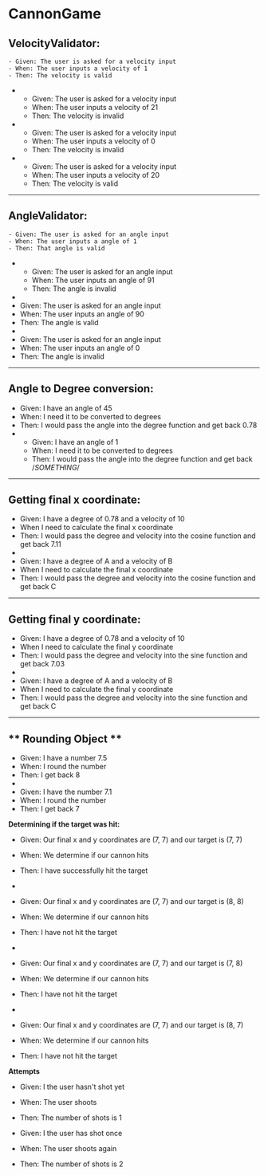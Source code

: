 # CannonGame

**VelocityValidator:**
  -
    - Given: The user is asked for a velocity input
    - When: The user inputs a velocity of 1
    - Then: The velocity is valid
  -
    - Given: The user is asked for a velocity input
    - When: The user inputs a velocity of 21
    - Then: The velocity is invalid
  -
    - Given: The user is asked for a velocity input
    - When: The user inputs a velocity of 0
    - Then: The velocity is invalid
  -
    - Given: The user is asked for a velocity input
    - When: The user inputs a velocity of 20
    - Then: The velocity is valid
  
---

**AngleValidator:**
  -
    - Given: The user is asked for an angle input
    - When: The user inputs a angle of 1
    - Then: That angle is valid
-
  - Given: The user is asked for an angle input
  - When: The user inputs an angle of 91
  - Then: The angle is invalid
 - 
  - Given: The user is asked for an angle input
  - When: The user inputs an angle of 90
  - Then: The angle is valid
 -
  - Given: The user is asked for an angle input
  - When: The user inputs an angle of 0
  - Then: The angle is invalid
  
---

**Angle to Degree conversion:**
-
  - Given: I have an angle of 45
  - When: I need it to be converted to degrees
  - Then: I would pass the angle into the degree function and get back 0.78
-
  - Given: I have an angle of 1
  - When: I need it to be converted to degrees
  - Then: I would pass the angle into the degree function and get back /*SOMETHING*/
  
---

**Getting final x coordinate:**
- 
  - Given: I have a degree of 0.78 and a velocity of 10
  - When I need to calculate the final x coordinate
  - Then: I would pass the degree and velocity into the cosine function and get back 7.11
 - 
  - Given: I have a degree of A and a velocity of B
  - When I need to calculate the final x coordinate
  - Then: I would pass the degree and velocity into the cosine function and get back C
 
---

**Getting final y coordinate:**
-
  - Given: I have a degree of 0.78 and a velocity of 10
  - When I need to calculate the final y coordinate
  - Then: I would pass the degree and velocity into the sine function and get back 7.03
  -
  - Given: I have a degree of A and a velocity of B
  - When I need to calculate the final y coordinate
  - Then: I would pass the degree and velocity into the sine function and get back C
  
---
** Rounding Object **
-
 - Given: I have a number 7.5
 - When: I round the number
 - Then: I get back 8
 -
 - Given: I have the number 7.1
 - When: I round the number
 - Then: I get back 7

**Determining if the target was hit:**
  - Given: Our final x and y coordinates are (7, 7) and our target is (7, 7)
  - When: We determine if our cannon hits
  - Then: I have successfully hit the target
-

  - Given: Our final x and y coordinates are (7, 7) and our target is (8, 8)
  - When: We determine if our cannon hits
  - Then: I have not hit the target
  - 

  - Given: Our final x and y coordinates are (7, 7) and our target is (7, 8)
  - When: We determine if our cannon hits
  - Then: I have not hit the target
-

  - Given: Our final x and y coordinates are (7, 7) and our target is (8, 7)
  - When: We determine if our cannon hits
  - Then: I have not hit the target

**Attempts**
  - Given: I the user hasn't shot yet
  - When: The user shoots
  - Then: The number of shots is 1
  
  - Given: I the user has shot once
  - When: The user shoots again
  - Then: The number of shots is 2



